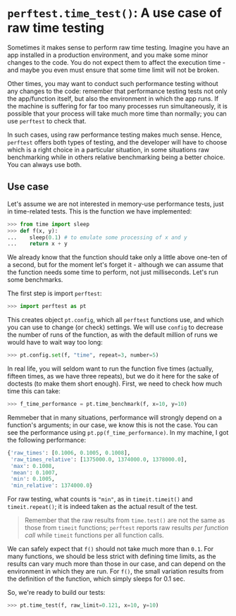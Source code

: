 # `perftest.time_test()`: A use case of raw time testing

Sometimes it makes sense to perform raw time testing. Imagine you have an app installed in a production environment, and you make some minor changes to the code. You do not expect them to affect the execution time - and maybe you even must ensure that some time limit will not be broken.

Other times, you may want to conduct such performance testing without any changes to the code: remember that performance testing tests not only the app/function itself, but also the environment in which the app runs. If the machine is suffering for far too many processes run simultaneously, it is possible that your process will take much more time than normally; you can use `perftest` to check that.

In such cases, using raw performance testing makes much sense. Hence, `perftest` offers both types of testing, and the developer will have to choose which is a right choice in a particular situation, in some situations raw benchmarking while in others relative benchmarking being a better choice. You can always use both.


## Use case

Let's assume we are not interested in memory-use performance tests, just in time-related tests. This is the function we have implemented:

```python
>>> from time import sleep
>>> def f(x, y):
...    sleep(0.1) # to emulate some processing of x and y
...    return x + y

```

We already know that the function should take only a little above one-ten of a second, but for the moment let's forget it - although we can assume that the function needs some time to perform, not just milliseconds. Let's run some benchmarks.

The first step is import `perftest`:

```python
>>> import perftest as pt

```

This creates object `pt.config`, which all `perftest` functions use, and which you can use to change (or check) settings. We will use `config` to decrease the number of runs of the function, as with the default million of runs we would have to wait way too long:

```python
>>> pt.config.set(f, "time", repeat=3, number=5)

```


In real life, you will seldom want to run the function five times (actually, fifteen times, as we have three repeats), but we do it here for the sake of doctests (to make them short enough). First, we need to check how much time this can take:

```python
>>> f_time_performance = pt.time_benchmark(f, x=10, y=10)

```

Remmeber that in many situations, performance will strongly depend on a function's arguments; in our case, we know this is not the case. You can see the performance using `pt.pp(f_time_performance)`. In my machine, I got the following performance:

```python
{'raw_times': [0.1006, 0.1005, 0.1008],
 'raw_times_relative': [1375000.0, 1374000.0, 1378000.0],
 'max': 0.1008,
 'mean': 0.1007,
 'min': 0.1005,
 'min_relative': 1374000.0}
```

For raw testing, what counts is `"min"`, as in `timeit.timeit()` and `timeit.repeat()`; it is indeed taken as the actual result of the test. 

> Remember that the raw results from `time.test()` are not the same as those from `timeit` functions; `perftest` reports raw results *per function call* while `timeit` functions per all function calls.

We can safely expect that `f()` should not take much more than `0.1`. For many functions, we should be less strict with defining time limits, as the results can vary much more than those in our case, and can depend on the environment in which they are run. For `f()`, the small variation results from the definition of the function, which simply sleeps for 0.1 sec.

So, we're ready to build our tests:

```python
>>> pt.time_test(f, raw_limit=0.121, x=10, y=10)

```
